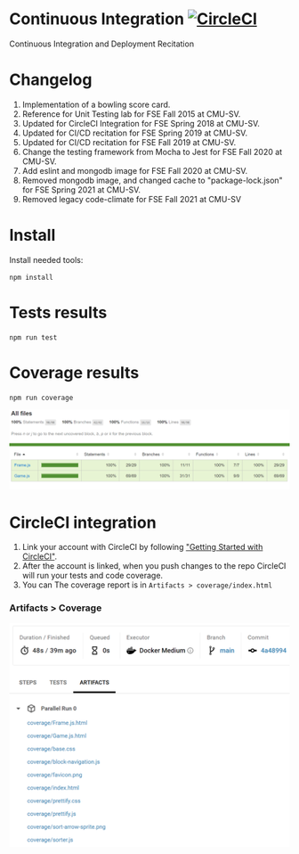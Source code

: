 Continuous Integration [![CircleCI](https://circleci.com/gh/cmusv-fse/CI-CD.svg?style=svg&circle-token=27180ae211de7ce54b89ed89cb1736a7df12aa66)](https://circleci.com/gh/cmusv-fse/CI-CD)
==============
Continuous Integration and Deployment Recitation

Changelog
==============
1. Implementation of a bowling score card.
2. Reference for Unit Testing lab for FSE Fall 2015 at CMU-SV.
3. Updated for CircleCI Integration for FSE Spring 2018 at CMU-SV.
4. Updated for CI/CD recitation for FSE Spring 2019 at CMU-SV.
5. Updated for CI/CD recitation for FSE Fall 2019 at CMU-SV.
6. Change the testing framework from Mocha to Jest for FSE Fall 2020 at CMU-SV.
7. Add eslint and mongodb image for FSE Fall 2020 at CMU-SV.
8. Removed mongodb image, and changed cache to "package-lock.json" for FSE Spring 2021 at CMU-SV.
9. Removed legacy code-climate for FSE Fall 2021 at CMU-SV

Install
==============
Install needed tools:
```
npm install
```

Tests results
==============
```
npm run test
```

Coverage results
==============
```
npm run coverage
```


![Coverage screenshot](./resources/coverage.png)

CircleCI integration
==============

1. Link your account with CircleCI by following 
["Getting Started with CircleCI"](https://circleci.com/docs/2.0/getting-started/).
1. After the account is linked, when you push changes to the repo CircleCI will run your tests and code coverage.
1. You can The coverage report is in `Artifacts > coverage/index.html`

### Artifacts > Coverage

![Coverage screenshot](./resources/Artifacts.png)
